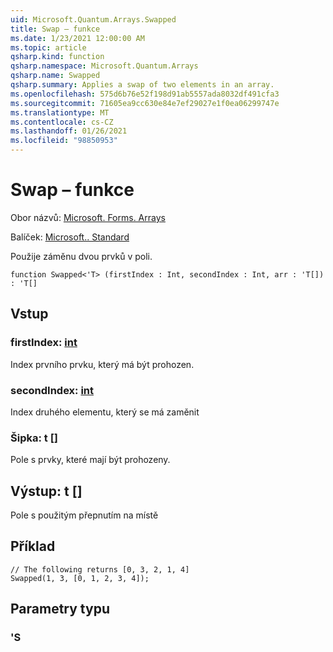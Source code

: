 ```yaml
---
uid: Microsoft.Quantum.Arrays.Swapped
title: Swap – funkce
ms.date: 1/23/2021 12:00:00 AM
ms.topic: article
qsharp.kind: function
qsharp.namespace: Microsoft.Quantum.Arrays
qsharp.name: Swapped
qsharp.summary: Applies a swap of two elements in an array.
ms.openlocfilehash: 575d6b76e52f198d91ab5557ada8032df491cfa3
ms.sourcegitcommit: 71605ea9cc630e84e7ef29027e1f0ea06299747e
ms.translationtype: MT
ms.contentlocale: cs-CZ
ms.lasthandoff: 01/26/2021
ms.locfileid: "98850953"
---
```

# <a name="swapped-function"></a>Swap – funkce

Obor názvů: [Microsoft. Forms. Arrays](xref:Microsoft.Quantum.Arrays)

Balíček: [Microsoft.. Standard](https://nuget.org/packages/Microsoft.Quantum.Standard)


Použije záměnu dvou prvků v poli.

```qsharp
function Swapped<'T> (firstIndex : Int, secondIndex : Int, arr : 'T[]) : 'T[]
```


## <a name="input"></a>Vstup

### <a name="firstindex--int"></a>firstIndex: [int](xref:microsoft.quantum.lang-ref.int)

Index prvního prvku, který má být prohozen.


### <a name="secondindex--int"></a>secondIndex: [int](xref:microsoft.quantum.lang-ref.int)

Index druhého elementu, který se má zaměnit


### <a name="arr--t"></a>Šipka: t []

Pole s prvky, které mají být prohozeny.



## <a name="output--t"></a>Výstup: t []

Pole s použitým přepnutím na místě

## <a name="example"></a>Příklad

```qsharp
// The following returns [0, 3, 2, 1, 4]
Swapped(1, 3, [0, 1, 2, 3, 4]);
```

## <a name="type-parameters"></a>Parametry typu

### <a name="t"></a>'S

